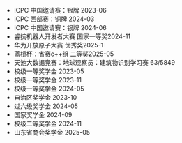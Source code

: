 - ICPC 中国邀请赛：银牌 2023-06
- ICPC 西部赛：铜牌 2024-03
- ICPC 中国邀请赛：银牌 2024-06
- 睿抗机器人开发者大赛 国家一等奖2024-11
- 华为开放原子大赛 优秀奖2025-1
- 蓝桥杯：省赛c++组 二等奖2025-05
- 天池大数据竞赛：地球观察员：建筑物识别学习赛 63/5849
- 校级一等奖学金 2023-05
- 校级一等奖学金 2023-11
- 校级一等奖学金 2024-05
- 自治区奖学金  2023-10
- 过六级奖学金  2024-05
- 国家奖学金 2024-09
- 校级二等奖学金 2024-11
- 山东省商会奖学金 2025-05